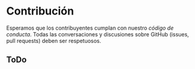 # Contribución

Esperamos que los contribuyentes cumplan con nuestro *código de conducta*. Todas las conversaciones y discusiones sobre GitHub (issues, pull requests) deben ser respetuosos.

## ToDo